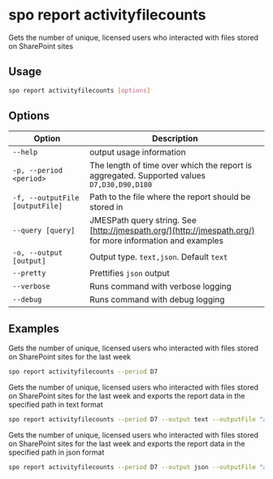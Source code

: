 # spo report activityfilecounts

Gets the number of unique, licensed users who interacted with files stored on SharePoint sites

## Usage

```sh
spo report activityfilecounts [options]
```

## Options

Option|Description
------|-----------
`--help`|output usage information
`-p, --period <period>`|The length of time over which the report is aggregated. Supported values `D7,D30,D90,D180`
`-f, --outputFile [outputFile]`|Path to the file where the report should be stored in
`--query [query]`|JMESPath query string. See [http://jmespath.org/](http://jmespath.org/) for more information and examples
`-o, --output [output]`|Output type. `text,json`. Default `text`
`--pretty`|Prettifies `json` output
`--verbose`|Runs command with verbose logging
`--debug`|Runs command with debug logging

## Examples

Gets the number of unique, licensed users who interacted with files stored on SharePoint sites for the last week

```sh
spo report activityfilecounts --period D7
```

Gets the number of unique, licensed users who interacted with files stored on SharePoint sites for the last week and exports the report data in the specified path in text format

```sh
spo report activityfilecounts --period D7 --output text --outputFile "activityfilecounts.txt"
```

Gets the number of unique, licensed users who interacted with files stored on SharePoint sites for the last week and exports the report data in the specified path in json format

```sh
spo report activityfilecounts --period D7 --output json --outputFile "activityfilecounts.json"
```
